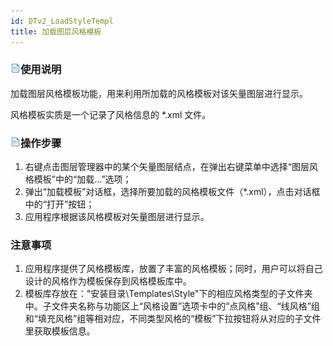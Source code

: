```yaml
---
id: DTv2_LoadStyleTempl
title: 加载图层风格模板
---
```

### ![](../../img/read.gif)使用说明

加载图层风格模板功能，用来利用所加载的风格模板对该矢量图层进行显示。

风格模板实质是一个记录了风格信息的 *.xml 文件。

### ![](../../img/read.gif)操作步骤

  1. 右键点击图层管理器中的某个矢量图层结点，在弹出右键菜单中选择“图层风格模板”中的“加载…”选项；
  2. 弹出“加载模板”对话框，选择所要加载的风格模板文件（*.xml），点击对话框中的“打开”按钮；
  3. 应用程序根据该风格模板对矢量图层进行显示。

### 注意事项

  1. 应用程序提供了风格模板库，放置了丰富的风格模板；同时，用户可以将自己设计的风格作为模板保存到风格模板库中。
  2. 模板库存放在："安装目录\Templates\Style"下的相应风格类型的子文件夹中。子文件夹名称与功能区上“风格设置”选项卡中的“点风格”组、“线风格”组和“填充风格”组等相对应，不同类型风格的“模板”下拉按钮将从对应的子文件里获取模板信息。

